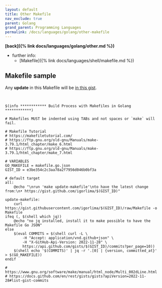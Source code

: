 ```yaml
---
layout: default
title: Other Makefile
nav_exclude: true
parent: Golang
grand_parent: Programming Languages
permalink: /docs/languages/golang/other-makefile
---
```


__[back]({% link docs/languages/golang/other.md %})__

- further info:
  - [Makefile]({% link docs/languages/shell/makefile.md %})


## Makefile sample

Any **update** in this Makefile will be [in this gist](https://gist.github.com/igorlima/e3be354c2c3aa78a2f7956d046b0bf3a).

<br/>

```
$(info ************ Build Process with Makefiles in Golang ************)

# Makefiles MUST be indented using TABs and not spaces or `make` will fail.

# Makefile Tutorial
# https://makefiletutorial.com/
# https://ftp.gnu.org/old-gnu/Manuals/make-3.79.1/html_chapter/make_6.html
# https://ftp.gnu.org/old-gnu/Manuals/make-3.79.1/html_chapter/make_7.html

# VARIABLES
GO_MAKEFILE = makefile.go.json
GIST_ID = e3be354c2c3aa78a2f7956d046b0bf3a

# default target
all:
	@echo "\nrun 'make update-makefile'\nto have the latest change from:\n• https://gist.github.com/igorlima/$(GIST_ID)"

update-makefile:
	curl https://gist.githubusercontent.com/igorlima/$(GIST_ID)/raw/Makefile -o Makefile
ifeq (, $(shell which jq))
	@echo "no jq installed, install it to make possible to have the Makefile Go JSON"
else
	$(eval COMMITS = $(shell curl -L \
		-H "Accept: application/vnd.github+json" \
		-H "X-GitHub-Api-Version: 2022-11-28" \
		https://api.github.com/gists/$(GIST_ID)/commits?per_page=10))
	$(shell echo '$(COMMITS)' | jq -r '.[0] | {version, committed_at}' > $(GO_MAKEFILE))
endif

# https://www.gnu.org/software/make/manual/html_node/Multi_002dLine.html
# https://docs.github.com/en/rest/gists/gists?apiVersion=2022-11-28#list-gist-commits
```
